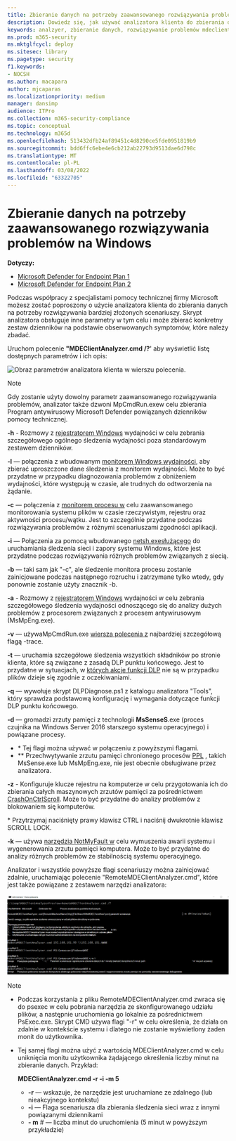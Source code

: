 ```yaml
---
title: Zbieranie danych na potrzeby zaawansowanego rozwiązywania problemów na Windows
description: Dowiedz się, jak używać analizatora klienta do zbierania danych na potrzeby złożonych scenariuszy rozwiązywania problemów
keywords: analzyer, zbieranie danych, rozwiązywanie problemów mdeclientanalyzer, zaawansowane rozwiązywanie problemów
ms.prod: m365-security
ms.mktglfcycl: deploy
ms.sitesec: library
ms.pagetype: security
f1.keywords:
- NOCSH
ms.author: macapara
author: mjcaparas
ms.localizationpriority: medium
manager: dansimp
audience: ITPro
ms.collection: m365-security-compliance
ms.topic: conceptual
ms.technology: m365d
ms.openlocfilehash: 513432dfb24af89451c4d8290ce5fde0951819b9
ms.sourcegitcommit: bdd6ffc6ebe4e6cb212ab22793d9513dae6d798c
ms.translationtype: MT
ms.contentlocale: pl-PL
ms.lasthandoff: 03/08/2022
ms.locfileid: "63322705"
---
```

# <a name="data-collection-for-advanced-troubleshooting-on-windows"></a>Zbieranie danych na potrzeby zaawansowanego rozwiązywania problemów na Windows

**Dotyczy:**
- [Microsoft Defender for Endpoint Plan 1](https://go.microsoft.com/fwlink/p/?linkid=2154037)
- [Microsoft Defender for Endpoint Plan 2](https://go.microsoft.com/fwlink/p/?linkid=2154037)

Podczas współpracy z specjalistami pomocy technicznej firmy Microsoft możesz zostać poproszony o użycie analizatora klienta do zbierania danych na potrzeby rozwiązywania bardziej złożonych scenariuszy. Skrypt analizatora obsługuje inne parametry w tym celu i może zbierać konkretny zestaw dzienników na podstawie obserwowanych symptomów, które należy zbadać.

Uruchom polecenie **"MDEClientAnalyzer.cmd /?**' aby wyświetlić listę dostępnych parametrów i ich opis:

![Obraz parametrów analizatora klienta w wierszu polecenia.](images/d89a1c04cf8441e4df72005879871bd0.png)

> [!NOTE]
> Gdy zostanie użyty dowolny parametr zaawansowanego rozwiązywania problemów, analizator także dzwoni [ ](/microsoft-365/security/defender-endpoint/command-line-arguments-microsoft-defender-antivirus)MpCmdRun.exew celu zbierania Program antywirusowy Microsoft Defender powiązanych dzienników pomocy technicznej.

**-h** - Rozmowy z [rejestratorem Windows](/windows-hardware/test/wpt/wpr-command-line-options) wydajności w celu zebrania szczegółowego ogólnego śledzenia wydajności poza standardowym zestawem dzienników.

**-l** — połączenia z wbudowanym [monitorem Windows wydajności](/windows-server/remote/remote-desktop-services/rds-rdsh-performance-counters), aby zbierać uproszczone dane śledzenia z monitorem wydajności. Może to być przydatne w przypadku diagnozowania problemów z obniżeniem wydajności, które występują w czasie, ale trudnych do odtworzenia na żądanie.

**-c** — połączenia z [monitorem procesu w](/sysinternals/downloads/procmon) celu zaawansowanego monitorowania systemu plików w czasie rzeczywistym, rejestru oraz aktywności procesu/wątku. Jest to szczególnie przydatne podczas rozwiązywania problemów z różnymi scenariuszami zgodności aplikacji.

**-i** — Połączenia za pomocą wbudowanego [netsh.exesłużącego](/windows/win32/winsock/netsh-exe) do uruchamiania śledzenia sieci i zapory systemu Windows, które jest przydatne podczas rozwiązywania różnych problemów związanych z siecią.

**-b** — taki sam jak "-c", ale śledzenie monitora procesu zostanie zainicjowane podczas następnego rozruchu i zatrzymane tylko wtedy, gdy ponownie zostanie użyty znacznik -b.

**-a** - Rozmowy z [rejestratorem Windows](/windows-hardware/test/wpt/wpr-command-line-options) wydajności w celu zebrania szczegółowego śledzenia wydajności odnoszącego się do analizy dużych problemów z procesorem związanych z procesem antywirusowym (MsMpEng.exe).

**-v** — używaMpCmdRun.exe [ wiersza polecenia z](/windows/security/threat-protection/microsoft-defender-antivirus/command-line-arguments-microsoft-defender-antivirus) najbardziej szczegółową flagą -trace.

**-t** — uruchamia szczegółowe śledzenia wszystkich składników po stronie klienta, które są związane z zasadą DLP punktu końcowego. Jest to przydatne w sytuacjach, w [których akcje funkcji DLP](/microsoft-365/compliance/endpoint-dlp-learn-about#endpoint-activities-you-can-monitor-and-take-action-on) nie są w przypadku plików dzieje się zgodnie z oczekiwaniami.

**-q** — wywołuje skrypt DLPDiagnose.ps1 z katalogu analizatora "Tools", który sprawdza podstawową konfigurację i wymagania dotyczące funkcji DLP punktu końcowego.

**-d** — gromadzi zrzuty pamięci z technologii **MsSenseS**.exe (proces czujnika na Windows Server 2016 starszego systemu operacyjnego) i powiązane procesy.

- \* Tej flagi można używać w połączeniu z powyższymi flagami.
- \*\* Przechwytywanie zrzutu pamięci chronionego procesów [PPL](/windows-hardware/drivers/install/early-launch-antimalware) , takich MsSense.exe lub MsMpEng.exe, nie jest obecnie obsługiwane przez analizatora.

**-z** - Konfiguruje klucze rejestru na komputerze w celu przygotowania ich do zbierania całych maszynowych zrzutów pamięci za pośrednictwem [CrashOnCtrlScroll](/windows-hardware/drivers/debugger/forcing-a-system-crash-from-the-keyboard). Może to być przydatne do analizy problemów z blokowaniem się komputerów.

\* Przytrzymaj naciśnięty prawy klawisz CTRL i naciśnij dwukrotnie klawisz SCROLL LOCK.

**-k** — używa [narzędzia NotMyFault w](/sysinternals/downloads/notmyfault) celu wymuszenia awarii systemu i wygenerowania zrzutu pamięci komputera. Może to być przydatne do analizy różnych problemów ze stabilnością systemu operacyjnego.

Analizator i wszystkie powyższe flagi scenariuszy można zainicjować zdalnie, uruchamiając polecenie "RemoteMDEClientAnalyzer.cmd", które jest także powiązane z zestawem narzędzi analizatora:

![Obraz wiersza polecenia z informacjami analizatora.](images/57cab9d82d08f672a92bf9e748ac9572.png)

> [!NOTE]
>
> - Podczas korzystania z pliku RemoteMDEClientAnalyzer.cmd zwraca się do psexec w celu pobrania narzędzia ze skonfigurowanego udziału plików, a następnie uruchomienia go lokalnie za pośrednictwem PsExec.exe.
    Skrypt CMD używa flagi "-r" w celu określenia, że działa on zdalnie w kontekście systemu i dlatego nie zostanie wyświetlony żaden monit do użytkownika.
> - Tej samej flagi można użyć z wartością MDEClientAnalyzer.cmd w celu uniknięcia monitu użytkownika żądającego określenia liczby minut na zbieranie danych. Przykład:
>
>    **MDEClientAnalyzer.cmd -r -i -m 5**
>
>   - **-r** — wskazuje, że narzędzie jest uruchamiane ze zdalnego (lub nieakcyjnego kontekstu)
>   - **-i** — Flaga scenariusza dla zbierania śledzenia sieci wraz z innymi powiązanymi dziennikami
>   - **- m** \# — liczba minut do uruchomienia (5 minut w powyższym przykładzie)
